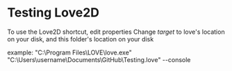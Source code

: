 Testing Love2D
=============
To use the Love2D shortcut, edit properties
Change *target* to love's location on your disk, and this folder's location on your disk

example:
"C:\Program Files\LOVE\love.exe" "C:\Users\username\Documents\GitHub\Testing.love" --console
